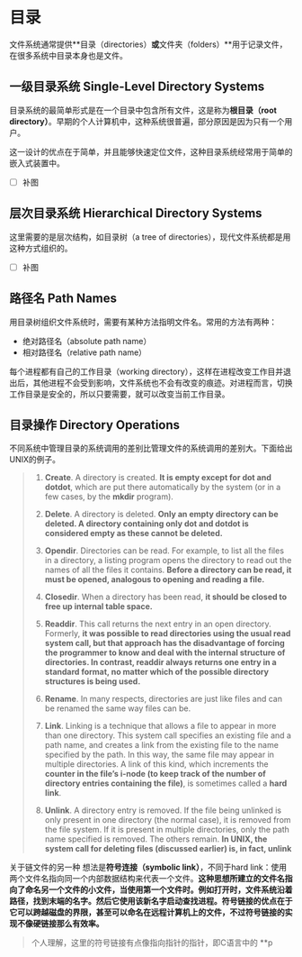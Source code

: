 # 目录

文件系统通常提供**目录（directories）**或**文件夹（folders）**用于记录文件，在很多系统中目录本身也是文件。

## 一级目录系统 Single-Level Directory Systems

目录系统的最简单形式是在一个目录中包含所有文件，这是称为**根目录（root directory）**。早期的个人计算机中，这种系统很普遍，部分原因是因为只有一个用户。

这一设计的优点在于简单，并且能够快速定位文件，这种目录系统经常用于简单的嵌入式装置中。

- [ ]  补图

## 层次目录系统 Hierarchical Directory Systems

这里需要的是层次结构，如目录树（a tree of directories），现代文件系统都是用这种方式组织的。

- [ ] 补图

## 路径名 Path Names

用目录树组织文件系统时，需要有某种方法指明文件名。常用的方法有两种：

- 绝对路径名（absolute path name）
- 相对路径名（relative path name）

每个进程都有自己的工作目录（working directory），这样在进程改变工作目并退出后，其他进程不会受到影响，文件系统也不会有改变的痕迹。对进程而言，切换工作目录是安全的，所以只要需要，就可以改变当前工作目录。

## 目录操作 Directory Operations

不同系统中管理目录的系统调用的差别比管理文件的系统调用的差别大。下面给出UNIX的例子。

> 1. **Create**. A directory is created. **It is empty except for dot and dotdot**, which are put there automatically by the system (or in a few cases, by the **mkdir** program).
>
> 2. **Delete**. A directory is deleted. **Only an empty directory can be deleted. A directory containing only dot and dotdot is considered empty as these cannot be deleted.**
> 3. **Opendir**. Directories can be read. For example, to list all the files in a directory, a listing program opens the directory to read out the names of all the files it contains. **Before a directory can be read, it must be opened, analogous to opening and reading a file.**
> 4. **Closedir**. When a directory has been read, **it should be closed to free up internal table space.**
> 5. **Readdir**. This call returns the next entry in an open directory. Formerly, **it was possible to read directories using the usual read system call, but that approach has the disadvantage of forcing the programmer to know and deal with the internal structure of directories. In contrast, readdir always returns one entry in a standard format, no matter which of the possible directory structures is being used.**
> 6. **Rename**. In many respects, directories are just like files and can be renamed the same way files can be.
> 7. **Link**. Linking is a technique that allows a file to appear in more than one directory. This system call specifies an existing file and a path name, and creates a link from the existing file to the name specified by the path. In this way, the same file may appear in multiple directories. A link of this kind, which increments the **counter in the file’s i-node (to keep track of the number of directory entries containing the file)**, is sometimes called a **hard link**.
> 8. **Unlink**. A directory entry is removed. If the file being unlinked is only present in one directory (the normal case), it is removed from the file system. If it is present in multiple directories, only the path name specified is removed. The others remain. **In UNIX, the system call for deleting files (discussed earlier) is, in fact, unlink**

 关于链文件的另一种 想法是**符号连接（symbolic link）**，不同于hard link：使用两个文件名指向同一个内部数据结构来代表一个文件。**这种思想所建立的文件名指向了命名另一个文件的小文件，当使用第一个文件时。例如打开时，文件系统沿着路径，找到末端的名字。然后它使用该新名字启动查找进程。符号链接的优点在于它可以跨越磁盘的界限，甚至可以命名在远程计算机上的文件，不过符号链接的实现不像硬链接那么有效率。**

> 个人理解，这里的符号链接有点像指向指针的指针，即C语言中的 **p
